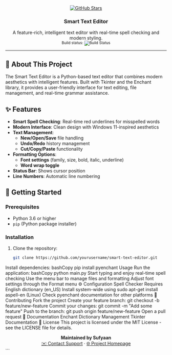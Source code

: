 <div align="center">
  <a href="#">
    <img src="https://img.shields.io/github/stars/yourusername/smart-text-editor?style=social" alt="GitHub Stars">
  </a>
  <h3 align="center">Smart Text Editor</h3>
  <p align="center">
    A feature-rich, intelligent text editor with real-time spell checking and modern styling.
    <br>
    <sub>Build status: 
      <img src="https://github.com/dev-sufyaan/simple-text-editor.git" alt="Build Status">
    </sub>
  </p>
</div>

---

## 📝 About This Project
The Smart Text Editor is a Python-based text editor that combines modern aesthetics with intelligent features. Built with Tkinter and the Enchant library, it provides a user-friendly interface for text editing, file management, and real-time grammar assistance.

## ✨ Features
- **Smart Spell Checking**: Real-time red underlines for misspelled words  
- **Modern Interface**: Clean design with Windows 11-inspired aesthetics  
- **Text Management**:  
  - **New/Open/Save** file handling  
  - **Undo/Redo** history management  
  - **Cut/Copy/Paste** functionality  
- **Formatting Options**:  
  - **Font settings** (family, size, bold, italic, underline)  
  - **Word wrap toggle**  
- **Status Bar**: Shows cursor position  
- **Line Numbers**: Automatic line numbering  

## 🚀 Getting Started
### Prerequisites
- Python 3.6 or higher  
- `pip` (Python package installer)  

### Installation
1. Clone the repository:
   ```bash
   git clone https://github.com/yourusername/smart-text-editor.git
Install dependencies:
bashCopy
pip install pyenchant
Usage
Run the application:
bashCopy
python main.py
Start typing and enjoy real-time spell checking
Use the menu bar to manage files and formatting
Adjust font settings through the Format menu
⚙️ Configuration
Spell Checker
Requires English dictionary (en_US)
Install system-wide using sudo apt-get install aspell-en (Linux)
Check pyenchant documentation for other platforms
🤝 Contributing
Fork the project
Create your feature branch: git checkout -b feature/new-feature
Commit your changes: git commit -m "Add some feature"
Push to the branch: git push origin feature/new-feature
Open a pull request
📝 Documentation
Enchant Dictionary Management
Tkinter Documentation
📃 License
This project is licensed under the MIT License - see the LICENSE file for details.
<div align="center">
  <b>Maintained by Sufyaan</b>
  <br>
  <a href="mailto:dev.sufyaan@example.com">✉️ Contact Support</a>
  ·
  <a href="https://sufyaan.netlify.app">🌐 Project Homepage</a>
</div>
```
